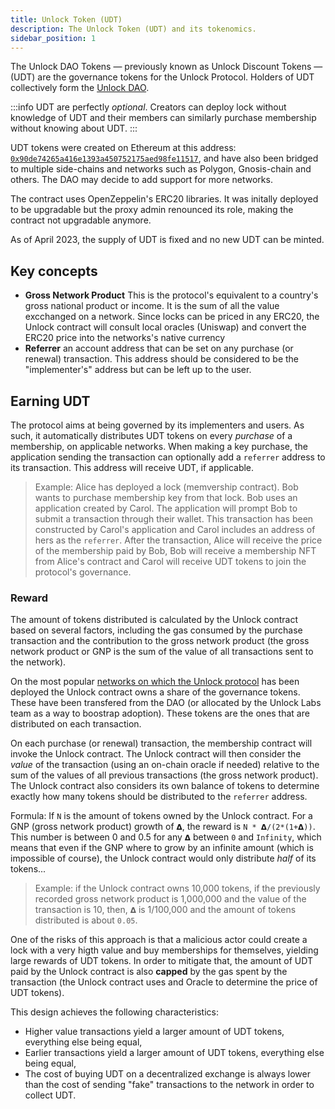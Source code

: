 ```yaml
---
title: Unlock Token (UDT)
description: The Unlock Token (UDT) and its tokenomics.
sidebar_position: 1
---
```


The Unlock DAO Tokens — previously known as Unlock Discount Tokens — (UDT) are the governance tokens for the Unlock Protocol. Holders of UDT collectively form the [Unlock DAO](./unlock-dao.md).

:::info
UDT are perfectly _optional_. Creators can deploy lock without knowledge of UDT and their members can similarly purchase membership without knowing about UDT.
:::

UDT tokens were created on Ethereum at this address: [`0x90de74265a416e1393a450752175aed98fe11517`](https://etherscan.io/token/0x90de74265a416e1393a450752175aed98fe11517), and have also been bridged to multiple side-chains and networks such as Polygon, Gnosis-chain and others. The DAO may decide to add support for more networks.

The contract uses OpenZeppelin's ERC20 libraries. It was initally deployed to be upgradable but the proxy admin renounced its role, making the contract not upgradable anymore.

As of April 2023, the supply of UDT is fixed and no new UDT can be minted.

## Key concepts

- **Gross Network Product** This is the protocol's equivalent to a country's gross national product or income. It is the sum of all the value excchanged on a network. Since locks can be priced in any ERC20, the Unlock contract will consult local oracles (Uniswap) and convert the ERC20 price into the networks's native currency
- **Referrer** an account address that can be set on any purchase (or renewal) transaction. This address should be considered to be the "implementer's" address but can be left up to the user.

## Earning UDT

The protocol aims at being governed by its implementers and users. As such, it automatically distributes UDT tokens on every _purchase_ of a membership, on applicable networks. When making a key purchase, the application sending the transaction can optionally add a `referrer` address to its transaction. This address will receive UDT, if applicable.

> Example: Alice has deployed a lock (memvership contract). Bob wants to purchase membership key from that lock. Bob uses an application created by Carol. The application will prompt Bob to submit a transaction through their wallet. This transaction has been constructed by Carol's application and Carol includes an address of hers as the `referrer`. After the transaction, Alice will receive the price of the membership paid by Bob, Bob will receive a membership NFT from Alice's contract and Carol will receive UDT tokens to join the protocol's governance.

### Reward

The amount of tokens distributed is calculated by the Unlock contract based on several factors, including the gas consumed by the purchase transaction and the contribution to the gross network product (the gross network product or GNP is the sum of the value of all transactions sent to the network).

On the most popular [networks on which the Unlock protocol](../core-protocol/unlock/networks.md) has been deployed the Unlock contract owns a share of the governance tokens. These have been transfered from the DAO (or allocated by the Unlock Labs team as a way to boostrap adoption). These tokens are the ones that are distributed on each transaction.

On each purchase (or renewal) transaction, the membership contract will invoke the Unlock contract. The Unlock contract will then consider the _value_ of the transaction (using an on-chain oracle if needed) relative to the sum of the values of all previous transactions (the gross network product). The Unlock contract also considers its own balance of tokens to determine exactly how many tokens should be distributed to the `referrer` address.

Formula: If `N` is the amount of tokens owned by the Unlock contract. For a GNP (gross network product) growth of `𝝙`, the reward is `N * 𝝙/(2*(1+𝝙))`. This number is between 0 and 0.5 for any `𝝙` between `0` and `Infinity`, which means that even if the GNP where to grow by an infinite amount (which is impossible of course), the Unlock contract would only distribute _half_ of its tokens...

> Example: if the Unlock contract owns 10,000 tokens, if the previously recorded gross network product is 1,000,000 and the value of the transaction is 10, then, `𝝙` is 1/100,000 and the amount of tokens distributed is about `0.05`.

One of the risks of this approach is that a malicious actor could create a lock with a very higth value and buy memberships for themselves, yielding large rewards of UDT tokens. In order to mitigate that, the amount of UDT paid by the Unlock contract is also **capped** by the gas spent by the transaction (the Unlock contract uses and Oracle to determine the price of UDT tokens).

This design achieves the following characteristics:

- Higher value transactions yield a larger amount of UDT tokens, everything else being equal,
- Earlier transactions yield a larger amount of UDT tokens, everything else being equal,
- The cost of buying UDT on a decentralized exchange is always lower than the cost of sending "fake" transactions to the network in order to collect UDT.
